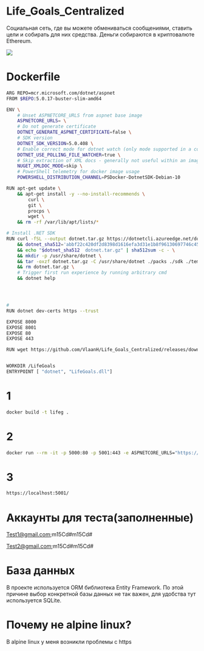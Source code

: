 # Life_Goals_Centralized
Социальная сеть, где вы можете обмениваться сообщениями, ставить цели и собирать для них средства. Деньги собираются в криптовалюте Ethereum.

<p align="left">
  <img src="https://cdn.discordapp.com/attachments/504344062485069828/981014894809858048/unknown.png" >
</p>

# Dockerfile
```sh
ARG REPO=mcr.microsoft.com/dotnet/aspnet
FROM $REPO:5.0.17-buster-slim-amd64

ENV \
    # Unset ASPNETCORE_URLS from aspnet base image
    ASPNETCORE_URLS= \
    # Do not generate certificate
    DOTNET_GENERATE_ASPNET_CERTIFICATE=false \
    # SDK version
    DOTNET_SDK_VERSION=5.0.408 \
    # Enable correct mode for dotnet watch (only mode supported in a container)
    DOTNET_USE_POLLING_FILE_WATCHER=true \
    # Skip extraction of XML docs - generally not useful within an image/container - helps performance
    NUGET_XMLDOC_MODE=skip \
    # PowerShell telemetry for docker image usage
    POWERSHELL_DISTRIBUTION_CHANNEL=PSDocker-DotnetSDK-Debian-10

RUN apt-get update \
    && apt-get install -y --no-install-recommends \
        curl \
        git \
        procps \
        wget \
    && rm -rf /var/lib/apt/lists/*

# Install .NET SDK
RUN curl -fSL --output dotnet.tar.gz https://dotnetcli.azureedge.net/dotnet/Sdk/$DOTNET_SDK_VERSION/dotnet-sdk-$DOTNET_SDK_VERSION-linux-x64.tar.gz \
    && dotnet_sha512='abbf22c420df2d8398d1616efa3d31e1b8f96130697746c45ad68668676d12e65ec3b4dd75f28a5dc7607da58b6e369693c0e658def15ce2431303c28e99db55' \
    && echo "$dotnet_sha512  dotnet.tar.gz" | sha512sum -c - \
    && mkdir -p /usr/share/dotnet \
    && tar -oxzf dotnet.tar.gz -C /usr/share/dotnet ./packs ./sdk ./templates ./LICENSE.txt ./ThirdPartyNotices.txt \
    && rm dotnet.tar.gz \
    # Trigger first run experience by running arbitrary cmd
    && dotnet help




#
RUN dotnet dev-certs https --trust

EXPOSE 8000
EXPOSE 8001
EXPOSE 80
EXPOSE 443

RUN wget https://github.com/VlaanH/Life_Goals_Centralized/releases/download/mas/LifeGoals.tar.gz && tar -xvzf LifeGoals.tar.gz


WORKDIR /LifeGoals
ENTRYPOINT [ "dotnet", "LifeGoals.dll"]


```
# 1
```sh
docker build -t lifeg .  
```
# 2
```sh
docker run --rm -it -p 5000:80 -p 5001:443 -e ASPNETCORE_URLS="https://+;http://+" -e ASPNETCORE_HTTPS_PORT=5001 -e ASPNETCORE_ENVIRONMENT=Development -v $Env:APPDATA\microsoft\UserSecrets\:/root/.microsoft/usersecrets -v $Env:USERPROFILE\.aspnet\https:/root/.aspnet/https/ -e ASPNETCORE_Kestrel__Certificates__Default__Password -e ASPNETCORE_Kestrel__Certificates__Default__Path lifeg
```
# 3
```sh
https://localhost:5001/
```
# Аккаунты для теста(заполненные)
Test1@gmail.com;m15Cd#m15Cd#

Test2@gmail.com;m15Cd#m15Cd#

# База данных
В проекте используется ORM библиотека Entity Framework. По этой причине выбор конкретной базы данных не так важен, для удобства тут используется SQLite.

# Почему не alpine linux?
В alpine linux у меня возникли проблемы с https
